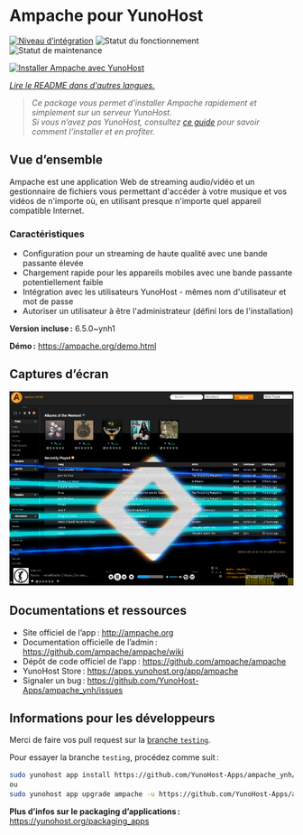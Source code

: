 <!--
Nota bene : ce README est automatiquement généré par <https://github.com/YunoHost/apps/tree/master/tools/readme_generator>
Il NE doit PAS être modifié à la main.
-->

# Ampache pour YunoHost

[![Niveau d’intégration](https://dash.yunohost.org/integration/ampache.svg)](https://dash.yunohost.org/appci/app/ampache) ![Statut du fonctionnement](https://ci-apps.yunohost.org/ci/badges/ampache.status.svg) ![Statut de maintenance](https://ci-apps.yunohost.org/ci/badges/ampache.maintain.svg)

[![Installer Ampache avec YunoHost](https://install-app.yunohost.org/install-with-yunohost.svg)](https://install-app.yunohost.org/?app=ampache)

*[Lire le README dans d'autres langues.](./ALL_README.md)*

> *Ce package vous permet d’installer Ampache rapidement et simplement sur un serveur YunoHost.*  
> *Si vous n’avez pas YunoHost, consultez [ce guide](https://yunohost.org/install) pour savoir comment l’installer et en profiter.*

## Vue d’ensemble

Ampache est une application Web de streaming audio/vidéo et un gestionnaire de fichiers vous permettant d'accéder à votre musique et vos vidéos de n'importe où, en utilisant presque n'importe quel appareil compatible Internet.

### Caractéristiques

  * Configuration pour un streaming de haute qualité avec une bande passante élevée
  * Chargement rapide pour les appareils mobiles avec une bande passante potentiellement faible
  * Intégration avec les utilisateurs YunoHost - mêmes nom d'utilisateur et mot de passe
  * Autoriser un utilisateur à être l'administrateur (défini lors de l'installation)

**Version incluse :** 6.5.0~ynh1

**Démo :** <https://ampache.org/demo.html>

## Captures d’écran

![Capture d’écran de Ampache](./doc/screenshots/visualizer.png)

## Documentations et ressources

- Site officiel de l’app : <http://ampache.org>
- Documentation officielle de l’admin : <https://github.com/ampache/ampache/wiki>
- Dépôt de code officiel de l’app : <https://github.com/ampache/ampache>
- YunoHost Store : <https://apps.yunohost.org/app/ampache>
- Signaler un bug : <https://github.com/YunoHost-Apps/ampache_ynh/issues>

## Informations pour les développeurs

Merci de faire vos pull request sur la [branche `testing`](https://github.com/YunoHost-Apps/ampache_ynh/tree/testing).

Pour essayer la branche `testing`, procédez comme suit :

```bash
sudo yunohost app install https://github.com/YunoHost-Apps/ampache_ynh/tree/testing --debug
ou
sudo yunohost app upgrade ampache -u https://github.com/YunoHost-Apps/ampache_ynh/tree/testing --debug
```

**Plus d’infos sur le packaging d’applications :** <https://yunohost.org/packaging_apps>

